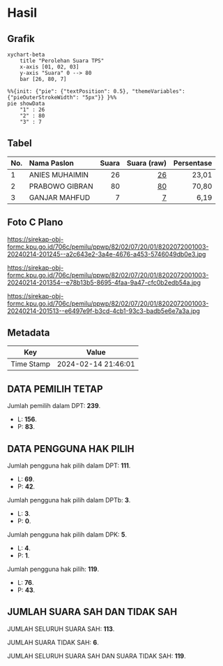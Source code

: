 # Hasil

## Grafik

```mermaid
xychart-beta
    title "Perolehan Suara TPS"
    x-axis [01, 02, 03]
    y-axis "Suara" 0 --> 80
    bar [26, 80, 7]
```

```mermaid
%%{init: {"pie": {"textPosition": 0.5}, "themeVariables": {"pieOuterStrokeWidth": "5px"}} }%%
pie showData
    "1" : 26
    "2" : 80
    "3" : 7
```

## Tabel

| No. | Nama Paslon    | Suara | Suara (raw) | Persentase |
|:--- |:-------------- | -----:| -----------:| ----------:|
| 1   | ANIES MUHAIMIN | 26    | [26][p-1]   | 23,01      |
| 2   | PRABOWO GIBRAN | 80    | [80][p-2]   | 70,80      |
| 3   | GANJAR MAHFUD  | 7     | [7][p-3]    | 6,19       |


[p-1]: https://github.com/gigit-pemilu/pemilu-2024-82-maluku-utara/blob/main/pilpres/hitung-suara/sub/82-maluku-utara/sub/02-halmahera-tengah/sub/07-weda-tengah/sub/2001-lililef-waibulan/sub/003-tps/sub/paslon-1.txt
[p-2]: https://github.com/gigit-pemilu/pemilu-2024-82-maluku-utara/blob/main/pilpres/hitung-suara/sub/82-maluku-utara/sub/02-halmahera-tengah/sub/07-weda-tengah/sub/2001-lililef-waibulan/sub/003-tps/sub/paslon-2.txt
[p-3]: https://github.com/gigit-pemilu/pemilu-2024-82-maluku-utara/blob/main/pilpres/hitung-suara/sub/82-maluku-utara/sub/02-halmahera-tengah/sub/07-weda-tengah/sub/2001-lililef-waibulan/sub/003-tps/sub/paslon-3.txt

## Foto C Plano

https://sirekap-obj-formc.kpu.go.id/706c/pemilu/ppwp/82/02/07/20/01/8202072001003-20240214-201245--a2c643e2-3a4e-4676-a453-5746049db0e3.jpg

https://sirekap-obj-formc.kpu.go.id/706c/pemilu/ppwp/82/02/07/20/01/8202072001003-20240214-201354--e78b13b5-8695-4faa-9a47-cfc0b2edb54a.jpg

https://sirekap-obj-formc.kpu.go.id/706c/pemilu/ppwp/82/02/07/20/01/8202072001003-20240214-201513--e6497e9f-b3cd-4cb1-93c3-badb5e6e7a3a.jpg


## Metadata

| Key        | Value               |
| ---------- | ------------------- |
| Time Stamp | 2024-02-14 21:46:01 |


## DATA PEMILIH TETAP

Jumlah pemilih dalam DPT: **239**.
 * L: **156**.
 * P: **83**.

## DATA PENGGUNA HAK PILIH

Jumlah pengguna hak pilih dalam DPT: **111**.
 * L: **69**.
 * P: **42**.

Jumlah pengguna hak pilih dalam DPTb: **3**.
 * L: **3**.
 * P: **0**.

Jumlah pengguna hak pilih dalam DPK: **5**.
 * L: **4**.
 * P: **1**.

Jumlah pengguna hak pilih: **119**.
 * L: **76**.
 * P: **43**.

## JUMLAH SUARA SAH DAN TIDAK SAH

JUMLAH SELURUH SUARA SAH: **113**.

JUMLAH SUARA TIDAK SAH: **6**.

JUMLAH SELURUH SUARA SAH DAN SUARA TIDAK SAH: **119**.


